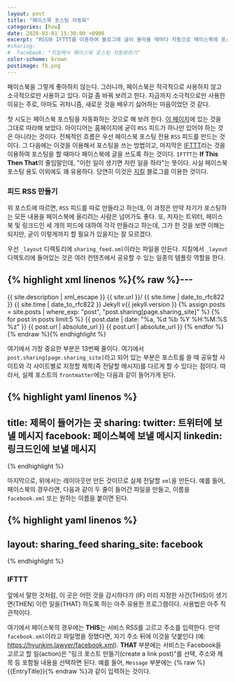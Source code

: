 ```yaml
---
layout: post
title: "페이스북 포스팅 자동화"
categories: [how]
date: 2020-03-01 15:30:00 +0900
excerpt: "RSS와 IFTTT를 이용하여 블로그에 글이 올라올 때마다 자동으로 페이스북에 포스팅하기"
#sharing: 
#  facebook: "지킬에서 페이스북 포스팅 자동화하기"
color-scheme: brown
postimage: fb.png
---
```


페이스북을 그렇게 좋아하지 않는다. 그러니까, 페이스북은 적극적으로 사용하지 않고 소극적으로만 사용하고 있다. 이걸 좀 바꿔 보려고 한다. 지금까지 소극적으로만 사용한 이유는 주로, 아마도 귀차니즘, 새로운 것을 배우기 싫어하는 마음이었던 것 같다.

첫 시도는 페이스북 포스팅을 자동화하는 것으로 해 보려 한다. [이 페이지](https://www.jflh.ca/2017-02-08-how-i-automate-social-media-sharing-of-my-jekyll-blog-articles)에 있는 것을 그대로 따라해 보았다. 아이디어는 홈페이지에 굳이 `RSS` 피드가 하나만 있어야 하는 것은 아니라는 것이다. 전체적인 흐름은 우선 페이스북 포스팅 전용 `RSS` 피드를 만드는 것이다. 그 다음에는 이것을 이용해서 포스팅을 쓰는 방법이고, 마지막은 [IFTTT](https://ifttt.com/)라는 것을 이용하여 포스팅을 할 때마다 페이스북에 글을 쓰도록 하는 것이다. `IFTTT`는 **If This Then That**의 줄임말인데, "이런 일이 생기면 저런 일을 하라"는 뜻이다. 사실 페이스북 포스팅 용도 이외에도 꽤 유용하다. 당연히 이것은 [지킬](https://jekyllrb.com/) 블로그를 이용한 것이다.

### 피드 RSS 만들기

위 포스트에 따르면, `RSS` 피드를 따로 만들라고 하는데, 이 과정은 만약 자기가 포스팅하는 모든 내용을 페이스북에 올리려는 사람은 넘어가도 좋다. 또, 저자는 트위터, 페이스북 및 링크드인 세 개의 피드에 대하여 각각 만들라고 하는데, 그가 한 것을 보면 이해는 되지만, 굳이 이렇게까지 할 필요가 있을지는 잘 모르겠다. 

우선 `_layout` 디렉토리에 `sharing_feed.xml`이라는 파일을 만든다. 지킬에서 `_layout` 디렉토리에 들어있는 것은 여러 컨텐츠에서 공유할 수 있는 일종의 템플릿 역할을 한다.

{% highlight xml linenos %}{% raw %}---
---
<?xml version="1.0" encoding="UTF-8"?>
<rss version="2.0" xmlns:atom="http://www.w3.org/2005/Atom">
  <channel>
    <title>{{ site.title | xml_escape }}</title>
    <description>{{ site.description | xml_escape }}</description>
    <link>{{ site.url }}/</link>
    <atom:link href="{{ page.url | absolute_url }}" rel="self" type="application/rss+xml" />
    <pubDate>{{ site.time | date_to_rfc822 }}</pubDate>
    <lastBuildDate>{{ site.time | date_to_rfc822 }}</lastBuildDate>
    <generator>Jekyll v{{ jekyll.version }}</generator>
    {% assign posts = site.posts | where_exp: "post", "post.sharing[page.sharing_site]" %}
    {% for post in posts limit:5 %}
      <item>
        <title>{{ post.sharing[page.sharing_site] | xml_escape }}</title>
        <pubDate>{{ post.date | date: "%a, %d %b %Y %H:%M:%S %z" }}</pubDate>
        <link>{{ post.url | absolute_url }}</link>
        <guid isPermaLink="true">{{ post.url | absolute_url }}</guid>
      </item>
    {% endfor %}
  </channel>
</rss>{% endraw %}{% endhighlight %}

여기에서 가장 중요한 부분은 13번째 줄이다. 여기에서 `post.sharing[page.sharing_site]`라고 되어 있는 부분은 포스트를 쓸 때 공유할 사이트와 각 사이트별로 지정할 제목(즉 전달할 메시지)를 다르게 할 수 있다는 점이다. 따라서, 실제 포스트의 `frontmatter`에는 다음과 같이 들어가게 된다.

{% highlight yaml linenos %}
---
title: 제목이 들어가는 곳
sharing:
  twitter: 트위터에 보낼 메시지
  facebook: 페이스북에 보낼 메시지
  linkedin: 링크드인에 보낼 메시지
---
{% endhighlight %}

마지막으로, 위에서는 레이아웃만 만든 것이므로 실제 전달할 `xml`을 만든다. 예를 들어, 페이스북의 경우라면, 다음과 같이 두 줄이 들어간 파일을 만들고, 이름을 `facebook.xml` 또는 원하는 이름을 붙이면 된다.

{% highlight yaml linenos %}
---
layout: sharing_feed
sharing_site: facebook
---
{% endhighlight %}

### IFTTT

앞에서 말한 것처럼, 이 곳은 어떤 것을 감시하다가 (IF) 미리 지정한 사건(THIS)이 생기면(THEN) 이런 일을(THAT) 하도록 하는 아주 유용한 프로그램이다.  사용법은 아주 직관적이다.

여기에서 페이스북의 경우에는 **THIS**는 서비스 RSS를 고르고 주소를 입력한다. 만약 `facebook.xml`이라고 파일명을 정했다면, 자기 주소 뒤에 이것을 덧붙인다 (예: https://hyunkim.lawyer/facebook.xml). **THAT** 부분에는 서비스는 Facebook을 고르고 할 일(action)은 "링크 포스트 만들기(create a link post)"를 선택, 주소와 제목 등 포함될 내용을 선택하면 된다. 예를 들어, `Message` 부분에는 {% raw %}{{EntryTitle}}{% endraw %}과 같이 입력하는 것이다.